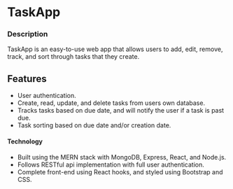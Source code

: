 # TaskApp

### Description

TaskApp is an easy-to-use web app that allows users to add, edit, remove, track, and sort through tasks that they create.

## Features

- User authentication.
- Create, read, update, and delete tasks from users own database.
- Tracks tasks based on due date, and will notify the user if a task is past due.
- Task sorting based on due date and/or creation date.

#### Technology

- Built using the MERN stack with MongoDB, Express, React, and Node.js.
- Follows RESTful api implementation with full user authentication. 
- Complete front-end using React hooks, and styled using Bootstrap and CSS.